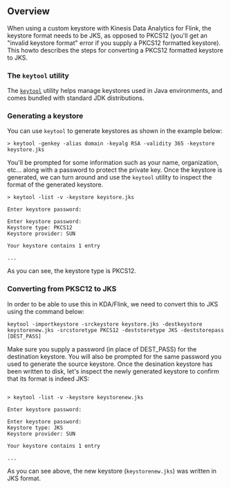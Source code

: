 ## Overview
When using a custom keystore with Kinesis Data Analytics for Flink, the keystore format needs to be JKS, as opposed to PKCS12 (you'll get an "invalid keystore format" error if you supply a PKCS12 formatted keystore). This howto describes the steps for converting a PKCS12 formatted keystore to JKS.

### The `keytool` utility

The [`keytool`](https://docs.oracle.com/javase/8/docs/technotes/tools/unix/keytool.html) utility helps manage keystores used in Java environments, and comes bundled with standard JDK distributions.

### Generating a keystore

You can use `keytool` to generate keystores as shown in the example below:

```
> keytool -genkey -alias domain -keyalg RSA -validity 365 -keystore keystore.jks
```
You'll be prompted for some information such as your name, organization, etc... along with a password to protect the private key. Once the keystore is generated, we can turn around and use the `keytool` utility to inspect the format of the generated keystore.

```
> keytool -list -v -keystore keystore.jks

Enter keystore password:

Enter keystore password:  
Keystore type: PKCS12
Keystore provider: SUN

Your keystore contains 1 entry

...

```
As you can see, the keystore type is PKCS12.

### Converting from PKSC12 to JKS

In order to be able to use this in KDA/Flink, we need to convert this to JKS using the command below:

```
keytool -importkeystore -srckeystore keystore.jks -destkeystore keystorenew.jks -srcstoretype PKCS12 -deststoretype JKS -deststorepass [DEST_PASS]
```
Make sure you supply a password (in place of DEST_PASS) for the destination keystore. You will also be prompted for the same password you used to generate the source keystore. Once the desination keystore has been written to disk, let's inspect the newly generated keystore to confirm that its format is indeed JKS:

```

> keytool -list -v -keystore keystorenew.jks

Enter keystore password:

Enter keystore password:  
Keystore type: JKS
Keystore provider: SUN

Your keystore contains 1 entry

...

```

As you can see above, the new keystore (`keystorenew.jks`) was written in JKS format.